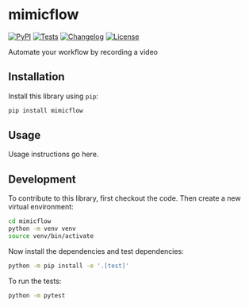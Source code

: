 # mimicflow

[![PyPI](https://img.shields.io/pypi/v/mimicflow.svg)](https://pypi.org/project/mimicflow/)
[![Tests](https://github.com/pritzvi/mimicflow/actions/workflows/test.yml/badge.svg)](https://github.com/pritzvi/mimicflow/actions/workflows/test.yml)
[![Changelog](https://img.shields.io/github/v/release/pritzvi/mimicflow?include_prereleases&label=changelog)](https://github.com/pritzvi/mimicflow/releases)
[![License](https://img.shields.io/badge/license-Apache%202.0-blue.svg)](https://github.com/pritzvi/mimicflow/blob/main/LICENSE)

Automate your workflow by recording a video

## Installation

Install this library using `pip`:
```bash
pip install mimicflow
```
## Usage

Usage instructions go here.

## Development

To contribute to this library, first checkout the code. Then create a new virtual environment:
```bash
cd mimicflow
python -m venv venv
source venv/bin/activate
```
Now install the dependencies and test dependencies:
```bash
python -m pip install -e '.[test]'
```
To run the tests:
```bash
python -m pytest
```
